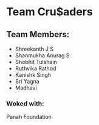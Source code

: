# Team Cru$aders

## Team Members:
 - Shreekanth J S
 - Shanmukha Anurag S
 - Shobhit Tulshain
 - Ruthvika Rathod
 - Kanishk Singh
 - Sri Yagna
 - Madhavi
 
 ### Woked with:
 Panah Foundation
